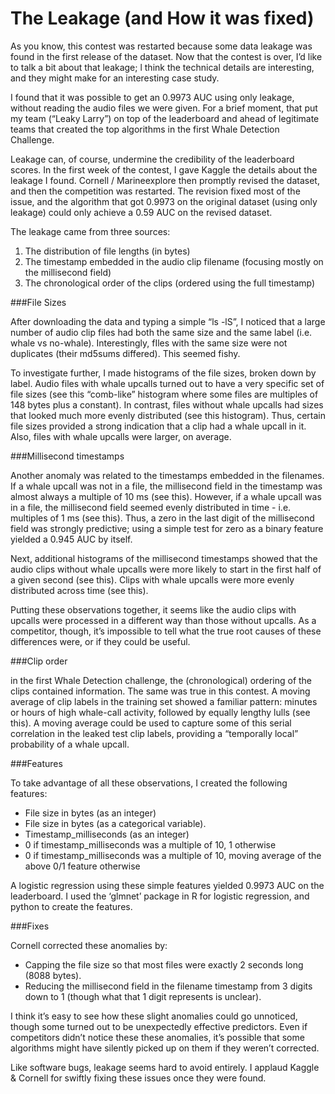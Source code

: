 # The Leakage (and How it was fixed)

As you know, this contest was restarted because some data leakage was found in the first release of the dataset.  Now that the contest is over, I’d like to talk a bit about that leakage; l think the technical details are interesting, and they might make for an interesting case study.

I found that it was possible to get an 0.9973 AUC using only leakage, without reading the audio files we were given.  For a brief moment, that put my team (“Leaky Larry”)  on top of the leaderboard and ahead of legitimate teams that created the top algorithms in the first Whale Detection Challenge.  

Leakage can, of course, undermine the credibility of the leaderboard scores. In the first week of the contest, I gave Kaggle the details about the leakage I found.  Cornell / Marineexplore then promptly revised the dataset, and then the competition was restarted.  The revision fixed most of the issue, and the algorithm that got 0.9973 on the original dataset (using only leakage) could only achieve a 0.59 AUC on the revised dataset.

The leakage came from three sources:

1. The distribution of file lengths (in bytes)
2. The  timestamp embedded in the audio clip filename (focusing mostly on the millisecond field)
3. The chronological order of the clips (ordered using the full timestamp)
 

###File Sizes

After downloading the data and typing a simple “ls -lS”, I noticed that a large number of  audio clip files had both the same size and the same label (i.e. whale vs no-whale).  Interestingly, fIles with the same size were not duplicates (their md5sums differed).  This seemed fishy.

To  investigate further, I made histograms of the file sizes, broken down by label.  Audio files with whale upcalls turned out to have a very specific set of file sizes (see this “comb-like” histogram  where some files are multiples of 148 bytes plus a constant).  In contrast, files without whale upcalls had sizes that looked  much more evenly distributed (see this histogram). Thus, certain file sizes provided a strong indication that a clip had a whale upcall in it.   Also, files with whale upcalls were larger, on average.  

###Millisecond timestamps

Another anomaly was related to the timestamps embedded in the filenames.  If a whale upcall was not in a file, the millisecond field in the timestamp was almost always a multiple of 10 ms  (see this). However, if a whale upcall was in a file, the millisecond field seemed evenly distributed in time - i.e. multiples of 1 ms (see this).  Thus, a zero in the last digit of the millisecond field was strongly predictive; using a simple test for zero as a binary feature yielded a 0.945 AUC by itself.

Next, additional histograms of the millisecond timestamps showed that the audio clips without whale upcalls were more likely to start in the first half of a given second  (see this). Clips with whale upcalls were more evenly distributed across time (see this).

Putting these observations together, it seems like the audio clips with upcalls were processed in a different way than those without upcalls.  As a competitor, though,  it’s impossible to tell what the true root causes of these differences were, or if they could be useful.

###Clip order

in the first Whale Detection challenge, the (chronological) ordering of the clips contained information. The same was true in this contest.  A moving average of clip labels in the training set showed a familiar pattern: minutes or hours of high whale-call activity, followed by equally lengthy lulls  (see this).  A moving average could be used to capture some of this serial correlation in the leaked test clip labels, providing a “temporally local” probability of a whale upcall.

###Features

To take advantage of all these observations,  I created the following features:

* File size in bytes (as an integer)
* File size in bytes (as a categorical variable).
* Timestamp_milliseconds (as an integer)
* 0 if timestamp_milliseconds was a multiple of 10, 1 otherwise
* 0 if timestamp_milliseconds was a multiple of 10, moving average of the above 0/1 feature otherwise

A logistic regression using these simple features yielded 0.9973 AUC on the leaderboard.  I used the ‘glmnet’ package in R for logistic regression, and python to create the features.

###Fixes

Cornell corrected these anomalies by:

* Capping the file size so that most files were exactly 2 seconds long (8088 bytes).
* Reducing the millisecond field in the filename timestamp from 3 digits down to 1 (though what that 1 digit represents is unclear).

I think it’s easy to see how these slight anomalies could go unnoticed, though some turned out to be unexpectedly effective predictors. Even if competitors didn’t notice these these anomalies, it’s possible that some algorithms might have silently picked up on them if they weren’t corrected.

Like software bugs, leakage seems hard to avoid entirely. I applaud Kaggle & Cornell for swiftly fixing these issues once they were found.